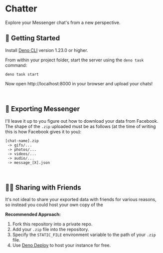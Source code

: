 # Chatter

Explore your Messenger chat's from a new perspective.

## 🚀 Getting Started
Install [Deno CLI](https://deno.land) version 1.23.0 or higher.

From within your project folder, start the server using the `deno task` command:
```
deno task start
```
Now open http://localhost:8000 in your browser and upload your chats!

<br />

## 💬  Exporting Messenger

I'll leave it up to you figure out how to download your data from Facebook. The shape of the `.zip` uploaded must be as follows (at the time of writing this is how Facebook gives it to you):
```
[chat-name].zip
 -> gifs/...
 -> photos/...
 -> videos/...
 -> audio/...
 -> message_[X].json
```

<br />

## 👨‍💻 Sharing with Friends

It's not ideal to share your exported data with friends for various reasons, so instead you could host your own copy of the 

**Recommended Approach:**
1. Fork this repository into a private repo.
2. Add your `.zip` file into the repository.
2. Specify the `STATIC_FILE` environment variable to the path of your `.zip` file.
2. Use [Deno Deploy](https://deno.com/deploy) to host your instance for free.